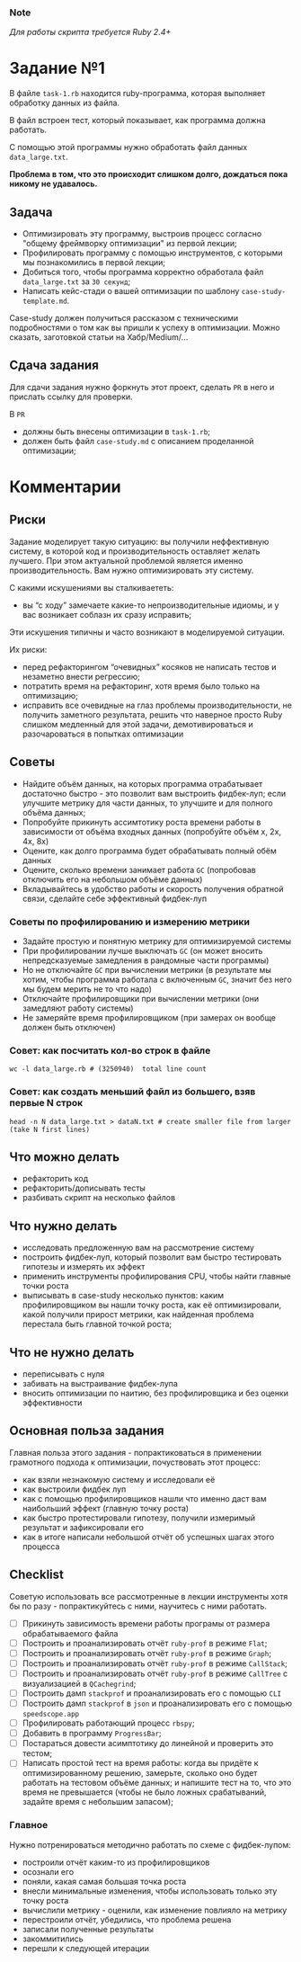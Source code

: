 ### Note
*Для работы скрипта требуется Ruby 2.4+*

# Задание №1
В файле `task-1.rb` находится ruby-программа, которая выполняет обработку данных из файла.

В файл встроен тест, который показывает, как программа должна работать.

С помощью этой программы нужно обработать файл данных `data_large.txt`.

**Проблема в том, что это происходит слишком долго, дождаться пока никому не удавалось.**


## Задача
- Оптимизировать эту программу, выстроив процесс согласно "общему фреймворку оптимизации" из первой лекции;
- Профилировать программу с помощью инструментов, с которыми мы познакомились в первой лекции;
- Добиться того, чтобы программа корректно обработала файл `data_large.txt` за `30 секунд`;
- Написать кейс-стади о вашей оптимизации по шаблону `case-study-template.md`.

Case-study должен получиться рассказом с техническими подробностями о том как вы пришли к успеху в оптимизации. Можно сказать, заготовкой статьи на Хабр/Medium/...

## Сдача задания
Для сдачи задания нужно форкнуть этот проект, сделать `PR` в него и прислать ссылку для проверки.

В `PR`
- должны быть внесены оптимизации в `task-1.rb`;
- должен быть файл `case-study.md` с описанием проделанной оптимизации;


# Комментарии

## Риски
Задание моделирует такую ситуацию: вы получили неффективную систему, в которой код и производительность оставляет желать лучшего. При этом актуальной проблемой является именно производительность.
Вам нужно оптимизировать эту систему.

С какими искушениями вы сталкиваететь:
- вы “с ходу” замечаете какие-то непроизводительные идиомы, и у вас возникает соблазн их сразу исправить;

Эти искушения типичны и часто возникают в моделируемой ситуации.

Их риски:
- перед рефакторингом “очевидных” косяков не написать тестов и незаметно внести регрессию;
- потратить время на рефакторинг, хотя время было только на оптимизацию;
- исправить все очевидные на глаз проблемы производительности, не получить заметного результата, решить что наверное просто Ruby слишком медленный для этой задачи, демотивироваться и разочароваться в попытках оптимизации

## Советы
- Найдите объём данных, на которых программа отрабатывает достаточно быстро - это позволит вам выстроить фидбек-луп; если улучшите метрику для части данных, то улучшите и для полного объёма данных;
- Попробуйте прикинуть ассимтотику роста времени работы в зависимости от объёма входных данных (попробуйте объём x, 2x, 4x, 8x)
- Оцените, как долго программа будет обрабатывать полный обём данных
- Оцените, сколько времени занимает работа `GC` (попробовав отключить его на небольшом объёме данных)
- Вкладывайтесь в удобство работы и скорость получения обратной связи, сделайте себе эффективный фидбек-луп

### Советы по профилированию и измерению метрики
- Задайте простую и понятную метрику для оптимизируемой системы
- При профилировании лучше выключать `GC` (он может вносить непредсказуемые замедления в рандомные части программы)
- Но не отключайте `GC` при вычислении метрики (в результате мы хотим, чтобы программа работала с включенным `GC`, значит без него мы будем мерить не то что надо)
- Отключайте профилировщики при вычислении метрики (они замедляют работу системы)
- Не замеряйте время профилировщиком (при замерах он вообще должен быть отключен)

### Совет: как посчитать кол-во строк в файле
```
wc -l data_large.rb # (3250940)  total line count
```

### Совет: как создать меньший файл из большего, взяв первые N строк
```
head -n N data_large.txt > dataN.txt # create smaller file from larger (take N first lines)
```

## Что можно делать
- рефакторить код
- рефакторить/дописывать тесты
- разбивать скрипт на несколько файлов

## Что нужно делать
- исследовать предложенную вам на рассмотрение систему
- построить фидбек-луп, который позволит вам быстро тестировать гипотезы и измерять их эффект
- применить инструменты профилирования CPU, чтобы найти главные точки роста
- выписывать в case-study несколько пунктов: каким профилировщиком вы нашли точку роста, как её оптимизировали, какой получили прирост метрики, как найденная проблема перестала быть главной точкой роста;

## Что не нужно делать
- переписывать с нуля
- забивать на выстраивание фидбек-лупа
- вносить оптимизации по наитию, без профилировщика и без оценки эффективности

## Основная польза задания
Главная польза этого задания - попрактиковаться в применении грамотного подхода к оптимизации, почуствовать этот процесс:
- как взяли незнакомую систему и исследовали её
- как выстроили фидбек луп
- как с помощью профилировщиков нашли что именно даст вам наибольший эффект (главную точку роста)
- как быстро протестировали гипотезу, получили измеримый результат и зафиксировали его
- как в итоге написали небольшой отчёт об успешных шагах этого процесса

## Checklist
Советую использовать все рассмотренные в лекции инструменты хотя бы по разу - попрактикуйтесь с ними, научитесь с ними работать.

- [ ] Прикинуть зависимость времени работы програмы от размера обрабатываемого файла
- [ ] Построить и проанализировать отчёт `ruby-prof` в режиме `Flat`;
- [ ] Построить и проанализировать отчёт `ruby-prof` в режиме `Graph`;
- [ ] Построить и проанализировать отчёт `ruby-prof` в режиме `CallStack`;
- [ ] Построить и проанализировать отчёт `ruby-prof` в режиме `CallTree` c визуализацией в `QCachegrind`;
- [ ] Построить дамп `stackprof` и проанализировать его с помощью `CLI`
- [ ] Построить дамп `stackprof` в `json` и проанализировать его с помощью `speedscope.app`
- [ ] Профилировать работающий процесс `rbspy`;
- [ ] Добавить в программу `ProgressBar`;
- [ ] Постараться довести асимптотику до линейной и проверить это тестом;
- [ ] Написать простой тест на время работы: когда вы придёте к оптимизированному решению, замерьте, сколько оно будет работать на тестовом объёме данных; и напишите тест на то, что это время не превышается (чтобы не было ложных срабатываний, задайте время с небольшим запасом);

### Главное
Нужно потренироваться методично работать по схеме с фидбек-лупом:
- построили отчёт каким-то из профилировщиков
- осознали его
- поняли, какая самая большая точка роста
- внесли минимальные изменения, чтобы использовать только эту точку роста
- вычислили метрику - оценили, как изменение повлияло на метрику
- перестроили отчёт, убедились, что проблема решена
- записали полученные результаты
- закоммитились
- перешли к следующей итерации
